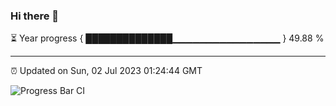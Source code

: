 ### Hi there 👋

⏳ Year progress { ██████████████▁▁▁▁▁▁▁▁▁▁▁▁▁▁▁▁ } 49.88 %

---

⏰ Updated on Sun, 02 Jul 2023 01:24:44 GMT

![Progress Bar CI](https://github.com/JuvenileQ/Progress-Bar-CI/workflows/main/badge.svg)
